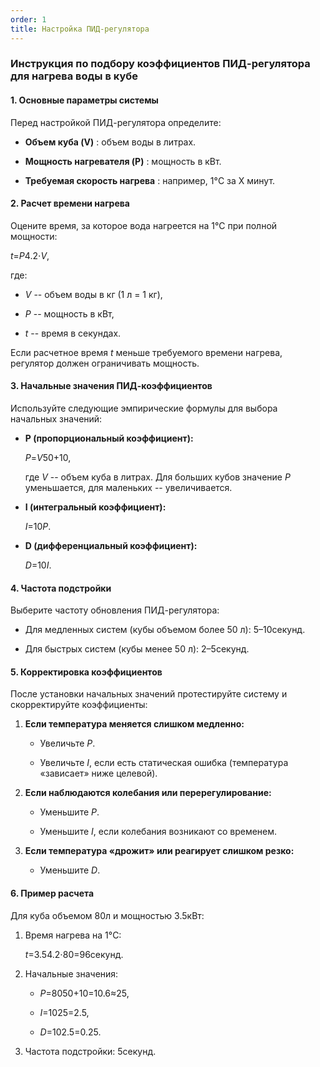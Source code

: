 ```yaml
---
order: 1
title: Настройка ПИД-регулятора
---
```


### **Инструкция по подбору коэффициентов ПИД-регулятора для нагрева воды в кубе**

#### **1\. Основные параметры системы**

Перед настройкой ПИД-регулятора определите:

-  **Объем куба (V)** : объем воды в литрах.

-  **Мощность нагревателя (P)** : мощность в кВт.

-  **Требуемая скорость нагрева** : например, 1°C за X минут.

#### **2\. Расчет времени нагрева**

Оцените время, за которое вода нагреется на 1°C при полной мощности:

*t*=*P*4\.2⋅*V*​,

где:

-  *V* -- объем воды в кг (1 л = 1 кг),

-  *P* -- мощность в кВт,

-  *t* -- время в секундах.

Если расчетное время *t* меньше требуемого времени нагрева, регулятор должен ограничивать мощность.

#### **3\. Начальные значения ПИД-коэффициентов**

Используйте следующие эмпирические формулы для выбора начальных значений:

-  **P (пропорциональный коэффициент):**

   *P*=*V*50​+10,

   где *V* -- объем куба в литрах. Для больших кубов значение *P* уменьшается, для маленьких -- увеличивается.

-  **I (интегральный коэффициент):**

   *I*=10*P*​.

-  **D (дифференциальный коэффициент):**

   *D*=10*I*​.

#### **4\. Частота подстройки**

Выберите частоту обновления ПИД-регулятора:

-  Для медленных систем (кубы объемом более 50 л): 5–10секунд.

-  Для быстрых систем (кубы менее 50 л): 2–5секунд.

#### **5\. Корректировка коэффициентов**

После установки начальных значений протестируйте систему и скорректируйте коэффициенты:

1. **Если температура меняется слишком медленно:**

   -  Увеличьте *P*.

   -  Увеличьте *I*, если есть статическая ошибка (температура «зависает» ниже целевой).

2. **Если наблюдаются колебания или перерегулирование:**

   -  Уменьшите *P*.

   -  Уменьшите *I*, если колебания возникают со временем.

3. **Если температура «дрожит» или реагирует слишком резко:**

   -  Уменьшите *D*.

#### **6\. Пример расчета**

Для куба объемом 80л и мощностью 3.5кВт:

1. Время нагрева на 1°C:

   *t*=3.54.2⋅80​=96секунд.

2. Начальные значения:

   -  *P*=8050​+10=10.6≈25,

   -  *I*=1025​=2.5,

   -  *D*=102.5​=0.25.

3. Частота подстройки: 5секунд.